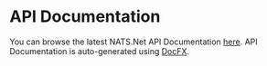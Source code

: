 # API Documentation

You can browse the latest NATS.Net API Documentation [here](NATS.html).
API Documentation is auto-generated using [DocFX](https://dotnet.github.io/docfx/).
